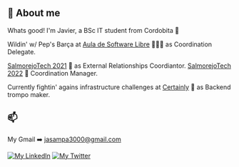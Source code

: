 ## 🤠 About me
Whats good! I'm Javier, a BSc IT student from Cordobita 📍

Wildin' w/ Pep's Barça at [Aula de Software Libre](https://www.uco.es/aulasoftwarelibre/) 👨🏻‍🔧 as Coordination Delegate.

[SalmorejoTech 2021](https://salmorejo.tech/2021/) 🍅 as External Relationships Coordiantor.
[SalmorejoTech 2022](https://salmorejo.tech/2022/) 🍅 Coordination Manager.

Currently fightin' agains infrastructure challenges at [Certainly](https://certainly.io/) 🍅 as Backend trompo maker.

## 📫 

My Gmail ➡️ jasampa3000@gmail.com

[![My LinkedIn](https://img.shields.io/badge/LinkedIn-0077B5?style=for-the-badge&logo=linkedin&logoColor=white)](https://www.linkedin.com/in/javier-de-santiago-palomino-3795441a3)
[![My Twitter](https://img.shields.io/badge/-TWITTER-0CA0CB?style=for-the-badge&logo=twitter&logoColor=white)](https://twitter.com/jdes_01)


<br>
